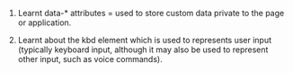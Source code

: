 1. Learnt data-\* attributes = used to store custom data private to the page or application.

2. Learnt about the kbd element which is used to represents user input (typically keyboard input, although it may also be used to represent other input, such as voice commands).
